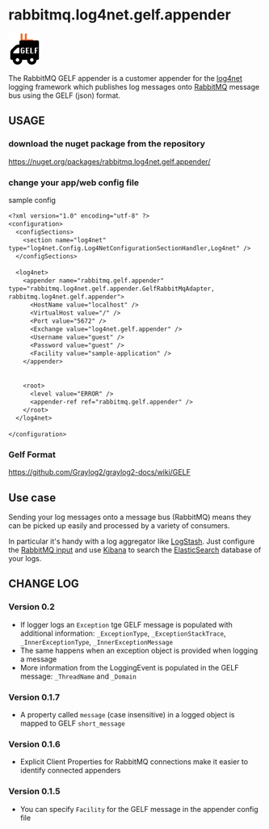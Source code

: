 rabbitmq.log4net.gelf.appender
==============================
![Logo](/logo.png "Logo")

The RabbitMQ GELF appender is a customer appender for the [log4net](http://logging.apache.org/log4net/) logging framework which publishes log messages onto [RabbitMQ](http://www.rabbitmq.com/) message bus using the GELF (json) format.

## USAGE

### download the nuget package from the repository
https://nuget.org/packages/rabbitmq.log4net.gelf.appender/

### change your app/web config file

sample config
```  
<?xml version="1.0" encoding="utf-8" ?>
<configuration>
  <configSections>
    <section name="log4net" type="log4net.Config.Log4NetConfigurationSectionHandler,Log4net" />
  </configSections>
  
  <log4net>
    <appender name="rabbitmq.gelf.appender" type="rabbitmq.log4net.gelf.appender.GelfRabbitMqAdapter, rabbitmq.log4net.gelf.appender">
      <HostName value="localhost" />
      <VirtualHost value="/" />
      <Port value="5672" />
      <Exchange value="log4net.gelf.appender" />
      <Username value="guest" />
      <Password value="guest" />
      <Facility value="sample-application" />
    </appender>

   
    <root>
      <level value="ERROR" />
      <appender-ref ref="rabbitmq.gelf.appender" />
    </root>
  </log4net>

</configuration>
```  

### Gelf Format 
https://github.com/Graylog2/graylog2-docs/wiki/GELF

## Use case

Sending your log messages onto a message bus (RabbitMQ) means they can be picked up easily and processed by a variety of consumers.

In particular it's handy with a log aggregator like [LogStash](http://logstash.net/). Just configure the [RabbitMQ input](http://logstash.net/docs/1.2.2/inputs/rabbitmq) and use [Kibana](http://www.elasticsearch.org/overview/kibana/) to search the [ElasticSearch](http://www.elasticsearch.org/overview/) database of your logs.

## CHANGE LOG

### Version 0.2

 * If logger logs an `Exception` tge GELF message is populated with additional information: `_ExceptionType`, `_ExceptionStackTrace`, `_InnerExceptionType`, `_InnerExceptionMessage`
 * The same happens when an exception object is provided when logging a message
 * More information from the LoggingEvent is populated in the GELF message: `_ThreadName` and `_Domain`

### Version 0.1.7

 * A property called `message` (case insensitive) in a logged object is mapped to GELF `short_message`

### Version 0.1.6

 * Explicit Client Properties for RabbitMQ connections make it easier to identify connected appenders

### Version 0.1.5

 * You can specify `Facility` for the GELF message in the appender config file
